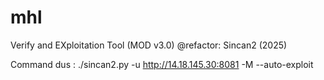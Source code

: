 # mhl
Verify and EXploitation Tool (MOD v3.0)  @refactor: Sincan2 (2025)

Command dus : ./sincan2.py -u http://14.18.145.30:8081 -M --auto-exploit
